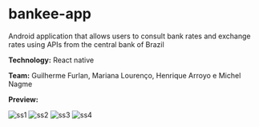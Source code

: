# bankee-app
Android application that allows users to consult bank rates and exchange rates using APIs from the central bank of Brazil

**Technology:** React native

**Team:** Guilherme Furlan, Mariana Lourenço, Henrique Arroyo e Michel Nagme

**Preview:**

![ss1](https://user-images.githubusercontent.com/15869299/130442757-8abe587a-1b5b-45a9-b109-bdc8cb2f50b6.png)
![ss2](https://user-images.githubusercontent.com/15869299/130442762-4f7dd317-5903-4669-be20-c5c0a4d9bc39.png)
![ss3](https://user-images.githubusercontent.com/15869299/130442763-7e3ebf20-3578-4a23-88ec-cdf5cb66359d.png)
![ss4](https://user-images.githubusercontent.com/15869299/130442766-a122d489-1cc9-4626-914c-0cbd102004ab.png)

